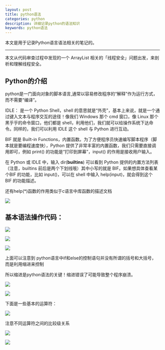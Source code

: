 ```yaml
---
layout: post
title: python语法
categories: python
description: 详细记录python的语法知识
keywords: python语法
---
```


本文是用于记录Python语言语法相关的笔记的。

---

本文从代码审查过程中发现的一个 ArrayList 相关的「线程安全」问题出发，来剖析和理解线程安全。

## Python的介绍

python是一门面向对象的脚本语言,通常以容易修改程序的“解释”作为运行方式，而不需要“编译”。

IDLE： 是一个 Python Shell，shell 的意思就是“外壳”，基本上来说，就是一个通过键入文本与程序交互的途径！像我们 Windows 那个 cmd 窗口，像 Linux 那个黑乎乎的命令窗口，他们都是 shell，利用他们，我们就可以给操作系统下达命令。同样的，我们可以利用 IDLE 这个 shell 与 Python 进行互动。

BIF 就是 Built-in Functions，内置函数。为了方便程序员快速编写脚本程序（脚本就是要编程速度快），Python 提供了非常丰富的内置函数，我们只需要直接调用即可，例如 print() 的功能是“打印到屏幕”，input() 的作用是接收用户输入。

在 Python 或 IDLE 中，输入 dir(__builtins__) 可以看到 Python 提供的内置方法列表（注意，builtins 前后是两个下划线哦）其中小写的就是 BIF。如果想具体查看某个BIF 的功能，比如 input()，可以在 shell 中输入 help(input)，就会得到这个 BIF 的功能描述。

还有help(*)函数的作用类似于c语言中库函数的描述文档

![](/images/posts/python/3.png)

## 基本语法操作代码：

![](/images/posts/python/1.png)

![](/images/posts/python/2.png)

![](/images/posts/python/4.png)

上面可以注意到 python语言中if和else的控制语句并没有所谓的括号和大括号，而是利用缩进来控制

所以缩进是python语法的关键！缩进错误了可能导致整个程序崩溃。

![](/images/posts/python/5.png)

![](/images/posts/python/6.png)

下面是一些基本的运算符：

![](/images/posts/python/7.png)

注意不同运算符之间的比较级关系

![](/images/posts/python/8.png)

![](/images/posts/python/9.png)



